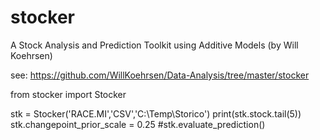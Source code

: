 # stocker
A Stock Analysis and Prediction Toolkit using Additive Models (by Will Koehrsen)

see:   https://github.com/WillKoehrsen/Data-Analysis/tree/master/stocker



from stocker import Stocker

stk = Stocker('RACE.MI','CSV','C:\Temp\Storico')
print(stk.stock.tail(5))
stk.changepoint_prior_scale = 0.25
#stk.evaluate_prediction()
